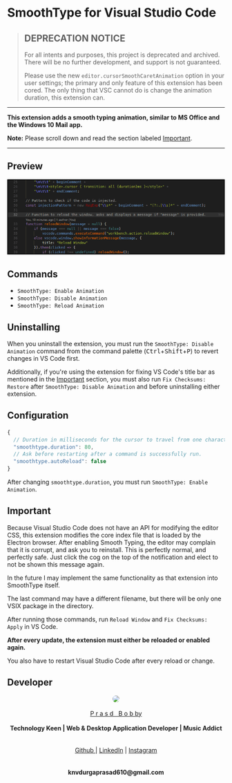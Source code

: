 # SmoothType for Visual Studio Code

> ## DEPRECATION NOTICE
> For all intents and purposes, this project is deprecated and archived. There will be no further development, and support is not guaranteed.
>
> Please use the new `editor.cursorSmoothCaretAnimation` option in your user settings; the primary and only feature of this extension has been cored. The only thing that VSC cannot do is change the animation duration, this extension can.

---

**This extension adds a smooth typing animation,
similar to MS Office and the Windows 10 Mail app.**




**Note:** Please scroll down and read the section labeled [Important](#important).

---


## Preview

![Preview #1 GIF](images/preview.gif)

## Commands

 * `SmoothType: Enable Animation`
 * `SmoothType: Disable Animation`
 * `SmoothType: Reload Animation`

## Uninstalling

When you uninstall the extension, you must run the `SmoothType: Disable Animation` command from the command palette (<kbd>Ctrl</kbd>+<kbd>Shift</kbd>+<kbd>P</kbd>) to revert changes in VS Code first.

Additionally, if you're using the extension for fixing VS Code's title bar as mentioned in the [Important](#important) section, you must also run `Fix Checksums: Restore` after `SmoothType: Disable Animation` and before uninstalling either extension.

## Configuration

```js
{
  // Duration in milliseconds for the cursor to travel from one character position (or line) to the next.
  "smoothtype.duration": 80,
  // Ask before restarting after a command is successfully run.
  "smoothtype.autoReload": false
}
```

After changing `smoothtype.duration`, you must run `SmoothType: Enable Animation`.

## Important

Because Visual Studio Code does not have an API for modifying the editor CSS, this extension modifies the core index file that is loaded by the Electron browser. After enabling Smooth Typing, the editor may complain that it is corrupt, and ask you to reinstall. This is perfectly normal, and perfectly safe. Just click the cog on the top of the notification and elect to not be shown this message again.


In the future I may implement the same functionality as that extension into SmoothType itself.

The last command may have a different filename, but there will be only one VSIX package in the directory.

After running those commands, run `Reload Window` and `Fix Checksums: Apply` in VS Code.

**After every update, the extension must either be reloaded or enabled again.**

You also have to restart Visual Studio Code after every reload or change.

## Developer
<p align="center">
  <img widht ="300" height="300" style="border-radius: 50%;" src="https://raw.githubusercontent.com/prasadbobby/edu-materials/master/admin.jpg">
</p>
  
<p align="center">
  <a href="http://prasadbobby.me">P r a s d &nbsp; B o b by</a><br>
  <br>
    <b>Technology Keen | Web & Desktop Application Developer | Music Addict</b>
  <br><br>
  <br>
  <a href="https://github.com/prasadbobby">Github </a>  |
  <a href="https://www.linkedin.com/in/prasad-bobby-705002161/">LinkedIn</a>  |
  <a href="https://www.instagram.com/___mr_introvert____/">Instagram</a>
  <br><br>
  
  <br>
   <b>knvdurgaprasad610@gmail.com</b>
  <br>
  
</p>
